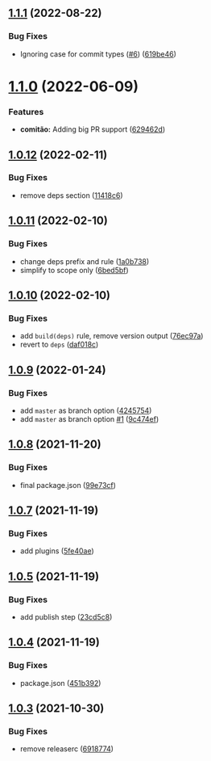 ## [1.1.1](https://github.com/hgdata/semantic-release-config/compare/v1.1.0...v1.1.1) (2022-08-22)


### Bug Fixes

* Ignoring case for commit types ([#6](https://github.com/hgdata/semantic-release-config/issues/6)) ([619be46](https://github.com/hgdata/semantic-release-config/commit/619be46498a84084b26e463683aab8fff2bac879))

# [1.1.0](https://github.com/hgdata/semantic-release-config/compare/v1.0.12...v1.1.0) (2022-06-09)


### Features

* **comitão:** Adding big PR support ([629462d](https://github.com/hgdata/semantic-release-config/commit/629462df24016b0cfe64bb92255164b9364d25a5))

## [1.0.12](https://github.com/hgdata/semantic-release-config/compare/v1.0.11...v1.0.12) (2022-02-11)


### Bug Fixes

* remove deps section ([11418c6](https://github.com/hgdata/semantic-release-config/commit/11418c628eef2c4fdd50bace30466a73dd89e0d2))

## [1.0.11](https://github.com/hgdata/semantic-release-config/compare/v1.0.10...v1.0.11) (2022-02-10)


### Bug Fixes

* change deps prefix and rule ([1a0b738](https://github.com/hgdata/semantic-release-config/commit/1a0b7387107a38d50ceac3aff02bb60a77ace0d1))
* simplify to scope only ([6bed5bf](https://github.com/hgdata/semantic-release-config/commit/6bed5bfa2c74fcf005976b596091c71adb88fb98))

## [1.0.10](https://github.com/hgdata/semantic-release-config/compare/v1.0.9...v1.0.10) (2022-02-10)


### Bug Fixes

* add `build(deps)` rule, remove version output ([76ec97a](https://github.com/hgdata/semantic-release-config/commit/76ec97a4fa2f896795b57d34c7adbbb340159ac1))
* revert to `deps` ([daf018c](https://github.com/hgdata/semantic-release-config/commit/daf018c00a652876a7dacfd1785a08801edf1a94))

## [1.0.9](https://github.com/hgdata/semantic-release-config/compare/v1.0.8...v1.0.9) (2022-01-24)


### Bug Fixes

* add `master` as branch option ([4245754](https://github.com/hgdata/semantic-release-config/commit/42457545b595a9b91c112ce83c3e57b07ef6e8c3))
* add `master` as branch option [#1](https://github.com/hgdata/semantic-release-config/issues/1) ([9c474ef](https://github.com/hgdata/semantic-release-config/commit/9c474efd7e7fe6d5f73a183c3e1b8ae9a1cea6b9))

## [1.0.8](https://github.com/hgdata/semantic-release-config/compare/v1.0.7...v1.0.8) (2021-11-20)


### Bug Fixes

* final package.json ([99e73cf](https://github.com/hgdata/semantic-release-config/commit/99e73cf5e1070b022157695b39897ab2b1ef63d6))

## [1.0.7](https://github.com/hgdata/semantic-release-config/compare/v1.0.6...v1.0.7) (2021-11-19)


### Bug Fixes

* add plugins ([5fe40ae](https://github.com/hgdata/semantic-release-config/commit/5fe40ae4be4e33a49e45dccf7097fc98d451b169))

## [1.0.5](https://github.com/hgdata/semantic-release-config/compare/v1.0.4...v1.0.5) (2021-11-19)


### Bug Fixes

* add publish step ([23cd5c8](https://github.com/hgdata/semantic-release-config/commit/23cd5c8ea4da54249519891004410b9a0f6df122))

## [1.0.4](https://github.com/hgdata/semantic-release-config/compare/v1.0.3...v1.0.4) (2021-11-19)


### Bug Fixes

* package.json ([451b392](https://github.com/hgdata/semantic-release-config/commit/451b39257dd9b8afde1ba310c37ca56d88c907ef))

## [1.0.3](https://github.com/hginsights/semantic-release-config/compare/v1.0.2...v1.0.3) (2021-10-30)


### Bug Fixes

* remove releaserc ([6918774](https://github.com/hginsights/semantic-release-config/commit/69187746afd7d15621ddf3462b702943f80c965d))
